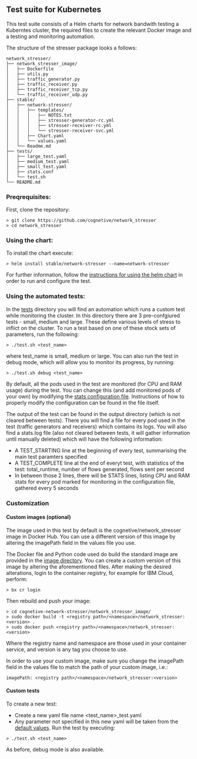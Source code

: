 ## Test suite for Kubernetes

This test suite consists of a Helm charts for network bandwith testing a Kuberntes cluster, the required files to create the relevant Docker image and a testing and monitoring automation.

The structure of the stresser package looks a follows:
````
network_stresser/
├── network_stresser_image/
│   ├── Dockerfile
│   ├── utils.py
│   ├── traffic_generator.py
│   ├── traffic_receiver.py
│   ├── traffic_receiver_tcp.py
│   └── traffic_receiver_udp.py
├── stable/
│   ├── network-stresser/
│   │   ├── templates/
│   │   │   ├── NOTES.txt
│   │   │   ├── stresser-generator-rc.yml
│   │   │   ├── stresser-receiver-rc.yml
│   │   │   └── stresser-receiver-svc.yml
│   │   ├── Chart.yaml
│   │   └── values.yaml
│   └── Readme.md
├── tests/
│   ├── large_test.yaml
│   ├── medium_test.yaml
│   ├── small_test.yaml
│   ├── stats.conf
│   └── test.sh
└── README.md
```` 

### Preqrequisites:

First, clone the repository:
````
> git clone https://github.com/cognetive/network_stresser
> cd network_stresser
````

### Using the chart:

To install the chart execute:
```` 
> helm install stable/network-stresser --name=network-stresser
```` 
For further information, follow the [instructions for using the helm chart](stable/Readme.md) in order to run and configure the test.

### Using the automated tests:

In the [tests](tests) directory you will find an automation which runs a custom test while monitoring the cluster.
In this directory there are 3 pre-confgiured tests - small, medium and large. These define various levels of stress to inflict on the cluster.
To run a test based on one of these stock sets of parameters, run the following:
````
> ./test.sh <test_name>
````
where test_name is small, medium or large.
You can also run the test in debug mode, which will allow you to monitor its progress, by running:
````
> ./test.sh debug <test_name>
````

By default, all the pods used in the test are monitored (for CPU and RAM usage) during the test. You can change this (and add monitored pods of your own) by modifying the [stats configuration file](tests/stats.conf). Instructions of how to properly modify the configuration can be found in the file itself.

The output of the test can be found in the output directory (which is not cleared between tests).
There you will find a file for every pod used in the test (traffic generators and receivers) which contains its logs.
You will also find a stats.log file (also not cleared between tests, it will gather information until manually deleted) which will have the following information:
- A TEST_STARTING line at the beginning of every test, summarising the main test paramters specified
- A TEST_COMPLETE line at the end of everyt test, with statistics of the test: total_runtime, number of flows generated, flows sent per second
- In between those 2 lines, there will be STATS lines, listing CPU and RAM stats for every pod marked for monitoring in the configuration file, gathered every 5 seconds

### Customization

#### Custom images (optional)

The image used in this test by default is the cognetive/network_stresser image in Docker Hub.
You can use a different version of this image by altering the imagePath field in the values file you use.

The Docker file and Python code used do build the standard image are provided in the [image directory](network_stresser_image). You can create a custom version of this image by altering the aforementioned files. After making the desired alterations, login to the container registry, for example for IBM Cloud, perform:
````
> bx cr login
````
Then rebuild and push your image:
````
> cd cognetive-network-stresser/network_stresser_image/
> sudo docker build -t <registry path>/<namespace>/network_stresser:<version> .
> sudo docker push <registry path>/<namespace>/network_stresser:<version>
````
Where the registry name and namespace are those used in your container service, and version is any tag you choose to use.

In order to use your custom image, make sure you change the imagePath field in the values file to match the path of your custom image, i.e.:
````
imagePath: <registry path>/<namespace>/network_stresser:<version>
````

#### Custom tests
To create a new test:
- Create a new yaml file name <test_name>_test.yaml
- Any parameter not specified in this new yaml will be taken from the [default values](stable/network-stresser/values.yaml).
Run the test by executing:
````
> ./test.sh <test_name>
````
As before, debug mode is also available.

